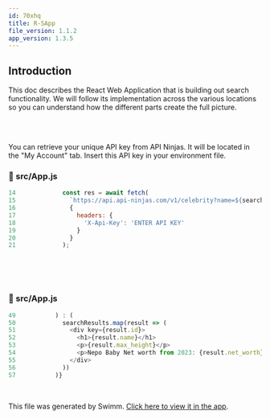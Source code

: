 ```yaml
---
id: 70xhq
title: R-SApp
file_version: 1.1.2
app_version: 1.3.5
---
```


## Introduction

This doc describes the React Web Application that is building out search functionality. We will follow its implementation across the various locations so you can understand how the different parts create the full picture.

<br/>

<br/>

You can retrieve your unique API key from API Ninjas. It will be located in the "My Account" tab. Insert this API key in your environment file.
<!-- NOTE-swimm-snippet: the lines below link your snippet to Swimm -->
### 📄 src/App.js
```javascript
14             const res = await fetch(
15               `https://api.api-ninjas.com/v1/celebrity?name=${searchTerm}`,
16               {
17                 headers: {
18                   'X-Api-Key': 'ENTER API KEY'
19                 }
20               }
21             );
```

<br/>

<br/>

<br/>


<!-- NOTE-swimm-snippet: the lines below link your snippet to Swimm -->
### 📄 src/App.js
```javascript
49           ) : (
50             searchResults.map(result => (
51               <div key={result.id}>
52                 <h1>{result.name}</h1>
53                 <p>{result.max_height}</p>
54                 <p>Nepo Baby Net worth from 2023: {result.net_worth}</p>
55               </div>
56             ))
57           )}
```

<br/>

This file was generated by Swimm. [Click here to view it in the app](https://app.swimm.io/repos/Z2l0aHViJTNBJTNBci1zYXBwJTNBJTNBd2l0Y2gtaGFpcg==/docs/70xhq).
